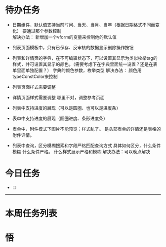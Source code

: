 # 待办任务

+ 日期组件，默认值支持当前时间、当天、当月、当年（根据日期格式不同而变化）
要通过那个参数控制  
解决办法： 新增加一个vform的变量来控制他的默认值

+ 列表页面模板中，只有已保存、反审核的数据显示删除操作按钮


+ 列表和详情页的字典，在不可编辑状态下，可以设置其显示为类似枚举tag的样式，并可设置其显示的颜色。（需要考虑下在字典里面统一设置？还是在表单里面单独配置？）
字典的颜色参数，枚举类型
解决办法： 颜色用typeConstColor来控制

+ 列表页面样式需要调整
+ 详情页面样式需要调整
哪里不对，调整参考页面

+ 列表中支持进度的展现（可以是圆圈、也可以是进度条）
+ 表单中支持进度的展现（圆圈进度、条形进度条）


+ 表单中，附件模式下图片不能预览；样式乱了。
是头部表单的详情还是表格的附件详情。


+ 列表中查询，区分模糊搜索和字段严格匹配查询方式
具体如何区分，什么条件模糊 什么条件严格。 什么样式展示严格和模糊
解决办法：可以晚点解决

# 今日任务
- [ ] 




------
# 本周任务列表



# 悟